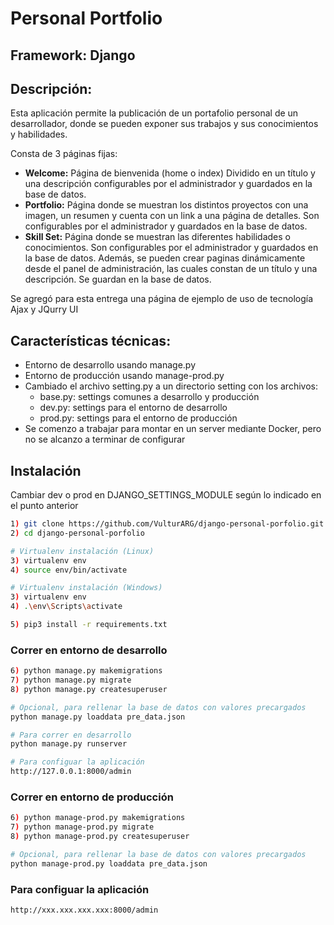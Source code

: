 # Personal Portfolio

## Framework: Django

## Descripción:
Esta aplicación permite la publicación de un portafolio personal de un desarrollador, donde se pueden exponer sus trabajos y sus conocimientos y habilidades.

Consta de 3 páginas fijas:
- **Welcome:** Página de bienvenida (home o index) Dividido en un título y una descripción configurables por el administrador y guardados en la base de datos.
- **Portfolio:** Página donde se muestran los distintos proyectos con una imagen, un resumen y cuenta con un link a una página de detalles. Son configurables por el administrador y guardados en la base de datos.
- **Skill Set:** Página donde se muestran las diferentes habilidades o conocimientos. Son configurables por el administrador y guardados en la base de datos.
Además, se pueden crear paginas dinámicamente desde el panel de administración, las cuales constan de un título y una descripción. Se guardan en la base de datos.

Se agregó para esta entrega una página de ejemplo de uso de tecnología Ajax y JQurry UI

## Características técnicas:
- Entorno de desarrollo usando manage.py
- Entorno de producción usando manage-prod.py
- Cambiado el archivo setting.py a un directorio setting con los archivos:
	- base.py: settings comunes a desarrollo y producción
	- dev.py: settings para el entorno de desarrollo
	- prod.py: settings para el entorno de producción
- Se comenzo a trabajar para montar en un server mediante Docker, pero no se alcanzo a terminar de configurar

## Instalación
Cambiar dev o prod en DJANGO_SETTINGS_MODULE según lo indicado en el punto anterior

```bash
1) git clone https://github.com/VulturARG/django-personal-porfolio.git
2) cd django-personal-porfolio

# Virtualenv instalación (Linux)
3) virtualenv env
4) source env/bin/activate

# Virtualenv instalación (Windows)
3) virtualenv env
4) .\env\Scripts\activate

5) pip3 install -r requirements.txt
```

### Correr en entorno de desarrollo
```bash
6) python manage.py makemigrations
7) python manage.py migrate
8) python manage.py createsuperuser

# Opcional, para rellenar la base de datos con valores precargados
python manage.py loaddata pre_data.json

# Para correr en desarrollo
python manage.py runserver

# Para configuar la aplicación
http://127.0.0.1:8000/admin
```

### Correr en entorno de producción
```bash
6) python manage-prod.py makemigrations
7) python manage-prod.py migrate
8) python manage-prod.py createsuperuser

# Opcional, para rellenar la base de datos con valores precargados
python manage-prod.py loaddata pre_data.json
```

### Para configuar la aplicación
```bash
http://xxx.xxx.xxx.xxx:8000/admin
```




